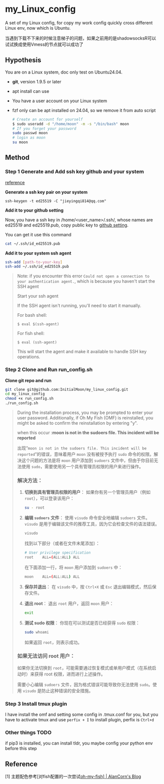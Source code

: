 # my_Linux_config

A set of my Linux config, for copy my work config quickly cross different Linux env, now which is Ubuntu.

当遇到下载不下来的时候注意梯子的问题，如果之前用的是shadowsocksR可以试试换成使用Vmess的节点就可以成功了

## Hypothesis

You are on a Linux system, doc only test on Ubuntu24.04.

- **git**, version 1.9.5 or later

- apt install can use

- You have a user account on your Linux system

- fzf only can be apt installed on 24.04, so we remove it from auto script

  ```bash
  # Create an account for yourself
  $ sudo useradd -d "/home/moon" -m -s "/bin/bash" moon
  # If you forget your password
  sudo passwd moon
  # login as moon
  su moon
  ```

## Method

### Step 1 Generate and Add ssh key github and your system
[reference](https://docs.github.com/en/authentication/connecting-to-github-with-ssh/generating-a-new-ssh-key-and-adding-it-to-the-ssh-agent#generating-a-new-ssh-key)

**Generate a ssh key pair on your system**

```
ssh-keygen -t ed25519 -C "jieyingqi814@qq.com"
```

**Add it to your github setting**

Now, you have a ssh key in /home/<user_name>/.ssh/, whose names are ed25519 and ed25519.pub,
copy public key to [github setting](https://github.com/settings/keys).

You can get it use this command
```bash
cat ~/.ssh/id_ed25519.pub
```

**Add it to your system ssh agent**

```bash
ssh-add [path-to-your-key]
ssh-add ~/.ssh/id_ed25519.pub
```

> Note: if you encounter this error `Could not open a connection to your authentication agent.`, 
> which is because you haven't start the SSH agent
>
> Start your ssh agent
>
> If the SSH agent isn't running, you'll need to start it manually.
> 
> For bash shell:
> ```
> $ eval $(ssh-agent)
> ```
> For fish shell:
> ```
> $ eval (ssh-agent)
> ```
> This will start the agent and make it available to handle SSH key operations.

### Step 2 Clone and Run run_config.sh

**Clone git repo and run**

```bash
git clone git@github.com:InitialMoon/my_linux_config.git
cd my_linux_config
chmod +x run_config.sh
./run_config.sh
```

> During the installation process, you may be prompted to enter your user password. Additionally, if Oh My Fish (OMF) is reinstalled, you might be asked to confirm the reinstallation by entering "y".
>
> when this occur :**moon is not in the sudoers file.  This incident will be reported**
>
> 出现“`moon is not in the sudoers file. This incident will be reported`”的错误，意味着用户 `moon` 没有被授予执行 `sudo` 命令的权限。解决这个问题的方法是将 `moon` 用户添加到 `sudoers` 文件中，但由于你目前无法使用 `sudo`，需要使用另一个具有管理员权限的用户来进行操作。
>
> ### 解决方法：
>
> 1. **切换到具有管理员权限的用户**：
>    如果你有另一个管理员用户（例如 `root`），可以登录该用户：
>    ```bash
>    su - root
>    ```
>
> 2. **编辑 `sudoers` 文件**：
>    使用 `visudo` 命令安全地编辑 `sudoers` 文件。`visudo` 是用于编辑该文件的推荐工具，因为它会检查文件的语法错误。
>    
>    ```bash
>    visudo
>    ```
>
>    找到以下部分（或者在文件末尾添加）：
>    
>    ```bash
>    # User privilege specification
>    root    ALL=(ALL:ALL) ALL
>    ```
>
>    在下面添加一行，将 `moon` 用户添加到 `sudoers` 中：
>    
>    ```bash
>    moon    ALL=(ALL:ALL) ALL
>    ```
>
> 3. **保存并退出**：
>    在 `visudo` 中，按 `Ctrl+X` 或 `Esc` 退出编辑模式，然后保存文件。
>
> 4. **退出 root**：
>    退出 `root` 用户，返回 `moon` 用户：
>    ```bash
>    exit
>    ```
>
> 5. **测试 sudo 权限**：
>    你现在可以测试是否已经获得 `sudo` 权限：
>    ```bash
>    sudo whoami
>    ```
>
>    如果返回 `root`，则表示成功。
>
> ### 如果无法访问 root 用户：
> 如果你无法切换到 `root`，可能需要通过恢复模式或单用户模式（在系统启动时）来获得 root 权限，进而进行上述操作。
>
> 需要小心编辑 `sudoers` 文件，因为格式错误可能导致你无法使用 `sudo`。使用 `visudo` 是防止这种错误的安全措施。

### Step 3 Install tmux plugin

I have install the omf and setting some config in .tmux.conf for you,  but you have to activate tmux and use `perfix + I` to install plugin, perfix is `Ctrl+d`

### Other things TODO

if pip3 is installed, you can install tldr, you maybe config your python env before this step

## Reference

[1] 主题配色参考[对fish配置的一次尝试[oh-my-fish\] | AlanCorn's Blog](https://alancorn.github.io/blogs/2022/LinuxFishConfig.html#更改默认shell)
